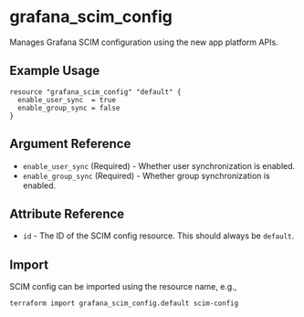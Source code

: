 # grafana_scim_config

Manages Grafana SCIM configuration using the new app platform APIs.

## Example Usage

```hcl
resource "grafana_scim_config" "default" {
  enable_user_sync  = true
  enable_group_sync = false
}
```

## Argument Reference

* `enable_user_sync` (Required) - Whether user synchronization is enabled.
* `enable_group_sync` (Required) - Whether group synchronization is enabled.

## Attribute Reference

* `id` - The ID of the SCIM config resource. This should always be `default`.

## Import

SCIM config can be imported using the resource name, e.g.,

```
terraform import grafana_scim_config.default scim-config
``` 